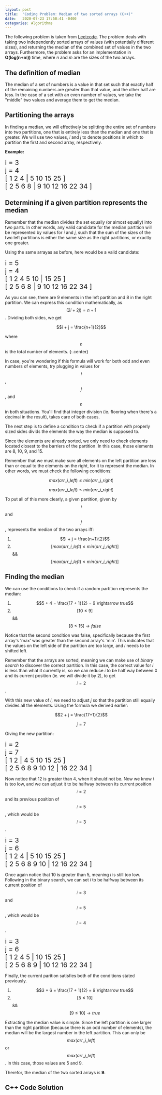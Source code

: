 ```yaml
---
layout: post
title:  "Coding Problem: Median of two sorted arrays (C++)"
date:   2020-07-23 17:50:41 -0400
categories: Algorithms
---
```



The following problem is taken from [Leetcode](https://leetcode.com/problems/median-of-two-sorted-arrays). The problem deals with taking two independently sorted arrays of values (with potentially different sizes), and returning the median of the combined set of values in the two arrays. Furthermore, the problem asks for an implementation in **O(log(n+m))** time, where *n* and *m* are the sizes of the two arrays.

## The definition of median

The median of a set of numbers is a value in that set such that exactly half of the remaining numbers are greater than that value, and the other half are less. In the case of a set with an even number of values, we take the "middle" two values and average them to get the median.

## Partitioning the arrays

In finding a median, we will effectively be splitting the entire set of numbers into two partitions, one that is entirely less than the median and one that is greater. We will use two values, *i* and *j* to denote positions in which to partition the first and second array, respectively.

**Example:**
<div class="center" style="font-size: 22px">
i = 3 <br/>
j = 4 <br/>
[ <span class="color_red">1 2 4</span> | <span class="color_blue">5 10 15 25</span> ] <br/>
[ <span class="color_red">2 5 6 8</span> | <span class="color_blue">9 10 12 16 22 34</span> ] <br>
</div>

## Determining if a given partition represents the median

Remember that the median divides the set equally (or almost equally) into two parts. In other words, any valid candidate for the median partition will be represented by values for *i* and *j*, such that the sum of the sizes of the two left partitions is either the same size as the right partitions, or exactly one greater.

Using the same arrayas as before, here would be a valid candidate:

<div class="center" style="font-size: 22px">
i = 5 <br/>
j = 4 <br/>
[ <span class="color_red">1 2 4 5 10</span> | <span class="color_blue">15 25</span> ] <br/>
[ <span class="color_red">2 5 6 8</span> | <span class="color_blue">9 10 12 16 22 34</span> ] <br>
</div>

As you can see, there are 9 elements in the left partition and 8 in the right partition. We can express this condition mathematically, as $$(2i + 2j) = n + 1$$.
Dividing both sides, we get

$$i + j = \frac{n+1}{2}$$

where $$n$$ is the total number of elements.
{:.center}

In case, you're wondering if this formula will work for both odd and even numbers of elements, try plugging in values for $$i$$, $$j$$, and $$n$$ in both situations. You'll find that integer division (ie. flooring when there's a decimal in the result), takes care of both cases.

The next step is to define a condition to check if a partition with properly sized sides divids the elements the way the median is supposed to.

Since the elements are already sorted, we only need to check elements located closest to the barriers of the partition. In this case, those elements are <span class="color_red">8</span>, <span class="color_red">10</span>, <span class="color_blue">9</span>, and <span class="color_blue">15</span>.

Remember that we must make sure all elements on the left partition are less than or equal to the elements on the right, for it to represent the median. In other words, we must check the following conditions:

$$max(arr\_i\_left) \leq min(arr\_j\_right)$$

$$max(arr\_j\_left) \leq min(arr\_i\_right)$$

To put all of this more clearly, a given partition, given by $$i$$ and $$j$$, represents the median of the two arrays iff:

1. $$i + j = \frac{n+1}{2}$$ $$$$
2. $$[max(arr\_i\_left) \leq min(arr\_j\_right)]$$ && $$[max(arr\_j\_left) \leq min(arr\_i\_right)]$$

## Finding the median

We can use the conditions to check if a random partition represents the median:

1. $$5 + 4 = \frac{17 + 1}{2} = 9 \rightarrow true$$ $$$$
2. $$[10 \leq 9]$$ && $$[8 \leq 15] \rightarrow false$$

Notice that the second condition was false, specifically because the first array's 'max' was greater than the second array's 'min'. This indicates that the values on the left side of the partition are too large, and *i* needs to be shifted left. 

Remember that the arrays are sorted, meaning we can make use of *binary search* to discover the correct partition. In this case, the correct value for *i* is less than what it currently is, so we can reduce *i* to be half way between 0 and its current position (ie. we will divide it by 2), to get $$i = 2$$.

With this new value of *i*, we need to adjust *j* so that the partition still equally divides all the elements. Using the formula we derived earlier:

$$2 + j = \frac{17+1}{2}$$

$$j = 7$$

Giving the new partition:

<div class="center" style="font-size: 22px">
i = 2 <br/>
j = 7 <br/>
[ <span class="color_red">1 2</span> | <span class="color_blue">4 5 10 15 25</span> ] <br/>
[ <span class="color_red">2 5 6 8 9 10 12</span> | <span class="color_blue">16 22 34</span> ] <br>
</div>

Now notice that <span class="color_red">12</span> is greater than <span class="color_blue">4</span>, when it should not be. Now we know *i* is too low, and we can adjust it to be halfway between its current position $$i=2$$ and its previous position of $$i=5$$, which would be $$i=3$$.

<div class="center" style="font-size: 22px">
i = 3 <br/>
j = 6 <br/>
[ <span class="color_red">1 2 4</span> | <span class="color_blue">5 10 15 25</span> ] <br/>
[ <span class="color_red">2 5 6 8 9 10</span> | <span class="color_blue">12 16 22 34</span> ] <br>
</div>

Once again notice that <span class="color_red">10</span> is greater than <span class="color_blue">5</span>, meaning *i* is still too low. Following in the binary search, we can set *i* to be halfway between its current position of $$i=3$$ and $$i=5$$, which would be $$i=4$$.

<div class="center" style="font-size: 22px">
i = 3 <br/>
j = 6 <br/>
[ <span class="color_red">1 2 4 5</span> | <span class="color_blue">10 15 25</span> ] <br/>
[ <span class="color_red">2 5 6 8 9</span> | <span class="color_blue">10 12 16 22 34</span> ] <br>
</div>

Finally, the current parition satisfies both of the conditions stated previously.

1. $$3 + 6 = \frac{17 + 1}{2} = 9 \rightarrow true$$ $$$$
2. $$[5 \leq 10]$$ && $$[9 \leq 10] \rightarrow true$$

Extracting the median value is simple. Since the left partition is one larger than the right partition (because there is an odd number of elements), the median will be the largest number in the left partition. This can only be $$max(arr\_i\_left)$$ or $$max(arr\_j\_left)$$. In this case, those values are <span class="color_red">5</span> and <span class="color_red">9</span>.

Therefor, the median of the two sorted arrays is **9**.

## C++ Code Solution